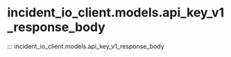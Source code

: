 # incident_io_client.models.api_key_v1_response_body

::: incident_io_client.models.api_key_v1_response_body
